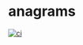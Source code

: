 # anagrams
[![ci](https://github.com/maxreig/ibm-anagrams/actions/workflows/ci.yaml/badge.svg?branch=docker)](https://github.com/maxreig/ibm-anagrams/actions/workflows/ci.yaml)
